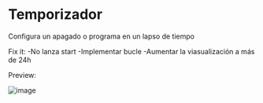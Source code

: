 # Temporizador
Configura un apagado o programa en un lapso de tiempo


Fix it:
-No lanza start 
-Implementar bucle
-Aumentar la viasualización a más de 24h


Preview:

![image](https://user-images.githubusercontent.com/25538565/156906507-9aa49d67-44e8-4b17-82e5-7ee554bfd9c9.png)
